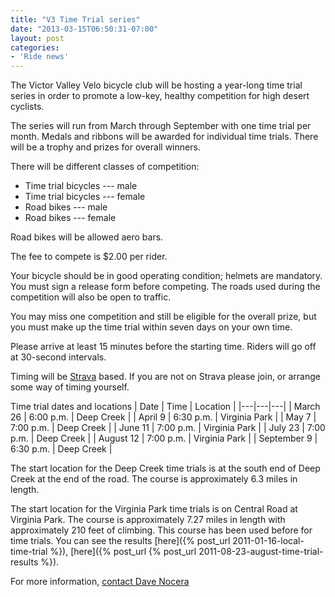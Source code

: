 ```yaml
---
title: "V3 Time Trial series"
date: "2013-03-15T06:50:31-07:00"
layout: post
categories:
- 'Ride news'
---
```


The Victor Valley Velo bicycle club will be hosting a year-long time trial series in order to promote a low-key, healthy competition for high desert cyclists.

The series will run from March through September with one time trial per month. Medals and ribbons will be awarded for individual time trials. There will be a trophy and prizes for overall winners.

There will be different classes of competition:

- Time trial bicycles --- male
- Time trial bicycles --- female
- Road bikes --- male
- Road bikes --- female

Road bikes will be allowed aero bars.

The fee to compete is $2.00 per rider.

Your bicycle should be in good operating condition; helmets are mandatory. You must sign a release form before competing. The roads used during the competition will also be open to traffic.

You may miss one competition and still be eligible for the overall prize, but you must make up the time trial within seven days on your own time.

Please arrive at least 15 minutes before the starting time. Riders will go off at 30-second intervals.

Timing will be [Strava](https://www.strava.com) based. If you are not on Strava please join, or arrange some way of timing yourself.

Time trial dates and locations
| Date | Time | Location |
|---|---|---|
| March 26 | 6:00 p.m. | Deep Creek |
| April 9 | 6:30 p.m. | Virginia Park |
| May 7 | 7:00 p.m. | Deep Creek |
| June 11 | 7:00 p.m. | Virginia Park |
| July 23 | 7:00 p.m. | Deep Creek |
| August 12 | 7:00 p.m. | Virginia Park |
| September 9 | 6:30 p.m. | Deep Creek |

The start location for the Deep Creek time trials is at the south end of Deep Creek at the end of the road. The course is approximately 6.3 miles in length.

The start location for the Virginia Park time trials is on Central Road at Virginia Park. The course is approximately 7.27 miles in length with approximately 210 feet of climbing. This course has been used before for time trials. You can see the results [here]({% post_url 2011-01-16-local-time-trial %}), [here]({% post_url {% post_url 2011-08-23-august-time-trial-results %}).

For more information, [contact Dave Nocera](mailto:dnocera@vvuhsd.org)
